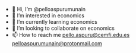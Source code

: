 - 👋 Hi, I’m @pelloaspurumunain
- 👀 I’m interested in economics
- 🌱 I’m currently learning economics
- 💞️ I’m looking to collaborate on economics
- 📫 How to reach me pello.aspuru@cemfi.edu.es pelloaspurumunain@protonmail.com

<!---
pelloaspurumunain/pelloaspurumunain is a ✨ special ✨ repository because its `README.md` (this file) appears on your GitHub profile.
You can click the Preview link to take a look at your changes.
--->
